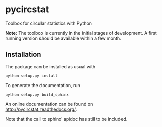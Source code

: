 pycircstat
==========

Toolbox for circular statistics with Python

**Note:** The toolbox is currently in the initial stages of development. A first running version should be available within a few month. 

Installation
------------

The package can be installed as usual with

    python setup.py install

To generate the documentation, run

    python setup.py build_sphinx

An online documentation can be found on <a href="http://pycircstat.readthedocs.org/">http://pycircstat.readthedocs.org/</a>.

Note that the call to sphinx' apidoc has still to be included.
